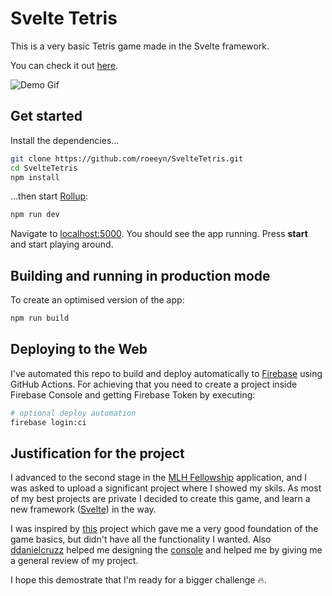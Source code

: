 # Svelte Tetris

This is a very basic Tetris game made in the Svelte framework.

You can check it out [here](https://roeeyn-svelte-tetris.web.app/).

![Demo Gif](https://media.giphy.com/media/PlrphASwpX5oiARVTA/giphy.gif)

## Get started

Install the dependencies...

```bash
git clone https://github.com/roeeyn/SvelteTetris.git
cd SvelteTetris
npm install
```

...then start [Rollup](https://rollupjs.org):

```bash
npm run dev
```

Navigate to [localhost:5000](http://localhost:5000). You should see the app running. Press **start** and start playing around.

## Building and running in production mode

To create an optimised version of the app:

```bash
npm run build
```

## Deploying to the Web

I've automated this repo to build and deploy automatically to [Firebase](https://firebase.google.com/?hl=es) using GitHub Actions. For achieving that you need to create a project inside Firebase Console and getting Firebase Token by executing:

```bash
# optional deploy automation
firebase login:ci
```

## Justification for the project

I advanced to the second stage in the [MLH Fellowship](https://fellowship.mlh.io/) application, and I was asked to upload a significant project where I showed my skils. As most of my best projects are private I decided to create this game, and learn a new framework ([Svelte](https://svelte.dev/)) in the way.

I was inspired by [this](https://github.com/kubowania/Tetris) project which gave me a very good foundation of the game basics, but didn't have all the functionality I wanted. Also [ddanielcruzz](https://github.com/ddanielcruzz) helped me designing the [console](https://twitter.com/danielcruzdev/status/1263219922450161668?s=12) and helped me by giving me a general review of my project.

I hope this demostrate that I'm ready for a bigger challenge 🔥.
